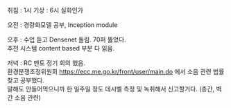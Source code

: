 취침 : 1시
기상 : 6시 실화인가

오전 : 경량화모델 공부, Inception module

오후 : 수업 듣고 Densenet 돌림. 70퍼 뚫었다.  
추천 시스템 content based 부분 다 읽음.

저녁 : RC 멘토 정기 회의 했음.  
환경분쟁조정위원회 https://ecc.me.go.kr/front/user/main.do 에서 소음 관련 법률 찾고 공부했다.  
말해도 안들어먹으니까 한 일주일 정도 데시벨 측정 및 녹취해서 신고할거다. (층간, 벽간 소음 관련)  
